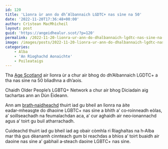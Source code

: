 ```yaml
---
id: 120
title: 'Lìonra ùr ann do dh’Albannaich LGDTC+ nas sìne na 50'
date: '2022-11-20T17:36:48+00:00'
author: Crìstean MacMhìcheil
layout: post
guid: 'https://angeidhealur.scot/?p=120'
permalink: /2022-11-20-lionra-ur-ann-do-dhalbannaich-lgdtc-nas-sine-na-50/
image: /images/posts/2022-11-20-lionra-ur-ann-do-dhalbannaich-lgdtc-nas-sine-na-50.webp
categories:
    - Alba
    - 'An Rìoghachd Aonaichte'
    - Poileataigs
---
```


Tha [Age Scotland](https://www.ageuk.org.uk/scotland/) air lìonra ùr a chur air bhog do dh’Albannaich LGDTC+ a tha nas sìne na 50 bliadhna a dh’aois.

Chaidh Older People’s LGBTQ+ Network a chur air bhog Diciadain aig tachartas ann an Dùn Èideann.

Ann am [brath‑naidheachd](https://www.ageuk.org.uk/scotland/latest-news/2022/november/age-scotland-launches-older-peoples-lgbtq-network/) thuirt iad gu bheil an lìonra na àite eadar‑mheasgte do dhaoine LGBTC+ nas sìne a bhith a’ co‑roinneadh eòlas, a’ soillseachadh na feumalachdan aca, a’ cur aghaidh air neo‑ionannachd agus a’ toirt gu buil atharrachadh.

Cuideachd thuirt iad gu bheil iad ag obair còmhla ri Riaghaltas na h‑Alba mar thà gus dèanamh cinnteach gum bi reachdas a bhios a’ toirt buaidh air daoine nas sìne a’ gabhail a‑steach daoine LGBTC+ nas sìne.

